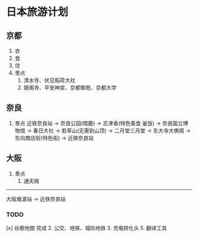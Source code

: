 # 日本旅游计划
## 京都
1. 衣
2. 食
3. 住
4. 景点
	1. 清水寺、伏见稻荷大社
	2. 银阁寺、平安神宮、京都御苑、京都大学

## 奈良
1. 景点
近铁奈良站 -> 奈良公园(喂鹿) -> 志津香(特色美食 釜饭) -> 奈良国立博物馆 -> 春日大社 -> 若草山(无需到山顶) -> 二月堂三月堂 -> 东大寺大佛阁 -> 东向商店街(特色街) -> 近铁奈良站
## 大阪
1. 景点
	1. 通天阁




---------------------------

大阪难波站 -> 近铁奈良站



### TODO
[x] 谷歌地图 完成
2. 公交、地铁、城际地铁
3. 充电转化头
5. 翻译工具